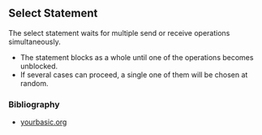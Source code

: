 ## Select Statement

The select statement waits for multiple send or receive operations simultaneously.

- The statement blocks as a whole until one of the operations becomes unblocked.
- If several cases can proceed, a single one of them will be chosen at random.

### Bibliography

- [yourbasic.org](https://yourbasic.org/golang/select-explained/)
